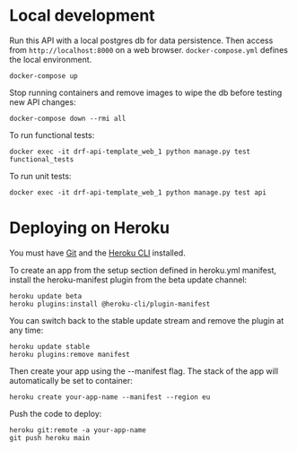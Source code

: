 # Local development

Run this API with a local postgres db for data persistence. Then access from `http://localhost:8000` on a web browser. `docker-compose.yml` defines the local environment.
```
docker-compose up
```
Stop running containers and remove images to wipe the db before testing new API changes:
```
docker-compose down --rmi all
```
To run functional tests:
```
docker exec -it drf-api-template_web_1 python manage.py test functional_tests
```
To run unit tests:
```
docker exec -it drf-api-template_web_1 python manage.py test api
```
# Deploying on Heroku
You must have [Git](https://git-scm.com/book/en/v2/Getting-Started-Installing-Git) and the [Heroku CLI](https://devcenter.heroku.com/articles/heroku-cli#download-and-install) installed.

To create an app from the setup section defined in heroku.yml manifest, install the heroku-manifest plugin from the beta update channel:
```
heroku update beta
heroku plugins:install @heroku-cli/plugin-manifest
```
You can switch back to the stable update stream and remove the plugin at any time:
```
heroku update stable
heroku plugins:remove manifest
```
Then create your app using the --manifest flag. The stack of the app will automatically be set to container:
```
heroku create your-app-name --manifest --region eu
```
Push the code to deploy:
```
heroku git:remote -a your-app-name
git push heroku main
```
